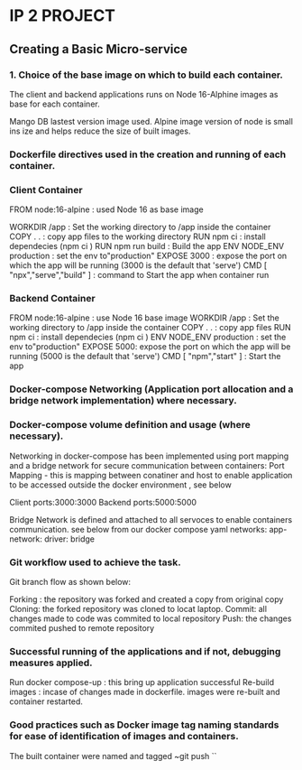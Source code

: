 # IP 2 PROJECT 
## Creating a Basic Micro-service
### 1. Choice of the base image on which to build each container.

The client and backend applications runs on Node 16-Alphine images as base for each container.

Mango DB lastest version image used.
Alpine image version of node is small ins ize and helps reduce the size of built images.

### Dockerfile directives used in the creation and running of each container.

### Client Container
FROM node:16-alpine : used Node 16 as base image

WORKDIR /app : Set the working directory to /app inside the container
COPY . . : copy app files to the working directory
RUN npm ci : install dependecies (npm ci )
RUN npm run build : Build the app
ENV NODE_ENV production : set the env to"production"
EXPOSE 3000 : expose the port on which the app will be running (3000 is the default that 'serve')
CMD [ "npx","serve","build" ] : command to Start the app when container run


### Backend Container
FROM node:16-alpine : use Node 16 base image
WORKDIR /app : Set the working directory to /app inside the container
COPY . . : copy app files
RUN npm ci : install dependecies (npm ci )
ENV NODE_ENV production : set the env to"production"
EXPOSE 5000: expose the port on which the app will be running (5000 is the default that 'serve')
CMD [ "npm","start" ] : Start the app



### Docker-compose Networking (Application port allocation and a bridge network implementation) where necessary.


### Docker-compose volume definition and usage (where necessary).
Networking in docker-compose has been implemented using port mapping and a bridge network for secure communication between containers:
Port Mapping -  this is mapping between conatiner and host to  enable application to be accessed outside the docker environment , see below

Client  ports:3000:3000
Backend ports:5000:5000

Bridge Network is defined and attached to all servoces to enable containers communication. see below from our docker compose yaml
networks:
  app-network:
    driver: bridge
    

### Git workflow used to achieve the task.
Git branch flow as shown below:

Forking : the repository was forked and created a copy from original copy
Cloning: the forked repository was  cloned to locat laptop.
Commit: all changes made to code was commited to local repository
Push: the changes commited pushed to remote repository

### Successful running of the applications and if not, debugging measures applied.
Run docker compose-up  : this bring up application successful
Re-build images : incase of changes made in dockerfile. images were re-built and container restarted.

### Good practices such as Docker image tag naming standards for ease of identification of images and containers. 
The built container were named and tagged 
~git push
``